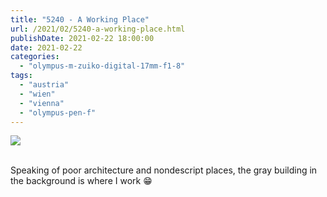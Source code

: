 ```yaml
---
title: "5240 - A Working Place"
url: /2021/02/5240-a-working-place.html
publishDate: 2021-02-22 18:00:00
date: 2021-02-22
categories: 
  - "olympus-m-zuiko-digital-17mm-f1-8"
tags: 
  - "austria"
  - "wien"
  - "vienna"
  - "olympus-pen-f"
---
```

<div class="container">
<div class="center"><a target="_blank" href="https://d25zfm9zpd7gm5.cloudfront.net/1200x1200/2018/20181009_161958_lr.jpg"><img class="webfeedsFeaturedVisual" src="https://d25zfm9zpd7gm5.cloudfront.net/0600x0600/2018/20181009_161958_lr.jpg" /></a></div>
</div>
<br />

Speaking of poor architecture and nondescript places, the
gray building in the background is where I work :grin:
